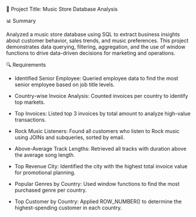 🎵 Project Title: Music Store Database Analysis




📊 Summary

Analyzed a music store database using SQL to extract business insights about customer behavior, sales trends, and music preferences. 
This project demonstrates data querying, filtering, aggregation, and the use of window functions to drive data-driven decisions for marketing and operations.



🔍 Requirements

- Identified Senior Employee: Queried employee data to find the most senior employee based on job title levels.

- Country-wise Invoice Analysis: Counted invoices per country to identify top markets.

- Top Invoices: Listed top 3 invoices by total amount to analyze high-value transactions.

- Rock Music Listeners: Found all customers who listen to Rock music using JOINs and subqueries, sorted by email.

- Above-Average Track Lengths: Retrieved all tracks with duration above the average song length.

- Top Revenue City: Identified the city with the highest total invoice value for promotional planning.

- Popular Genres by Country: Used window functions to find the most purchased genre per country.

- Top Customer by Country: Applied ROW_NUMBER() to determine the highest-spending customer in each country.
